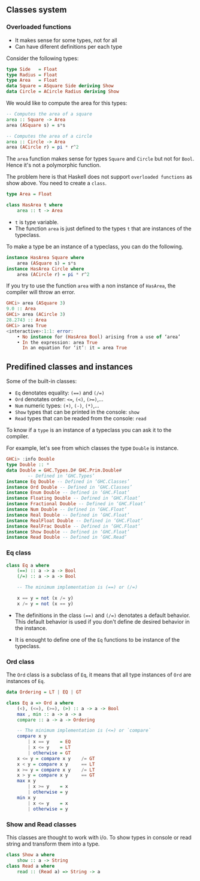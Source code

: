 ## Classes system

### Overloaded functions

- It makes sense for some types, not for all
- Can have diferent definitions per each type

Consider the following types:

```haskell
type Side   = Float
type Radius = Float
type Area   = Float
data Square = ASquare Side deriving Show
data Circle = ACircle Radius deriving Show
```

We would like to compute the area for this types:

```haskell
-- Computes the area of a square
area :: Square -> Area
area (ASquare s) = s*s

-- Computes the area of a circle
area :: Circle -> Area
area (ACircle r) = pi * r^2
```

The `area` function makes sense for types `Square` and `Circle`
but not for `Bool`. Hence it's not a polymorphic function.

The problem here is that Haskell does not support `overloaded functions`
as show above. You need to create a `class`.

```haskell
type Area = Float

class HasArea t where
    area :: t -> Area
```

- `t` is type variable.
- The function `area` is just defined to the types `t` that are instances of the typeclass.

To make a type be an instance of a typeclass, you can do the following.

```haskell
instance HasArea Square where
    area (ASquare s) = s*s
instance HasArea Circle where
    area (ACircle r) = pi * r^2
```

If you try to use the function `area` with a non instance
of `HasArea`, the compiler will throw an error.

```haskell
GHCi> area (ASquare 3)
9.0 :: Area
GHCi> area (ACircle 3)
28.2743 :: Area
GHCi> area True
<interactive>:1:1: error:
    • No instance for (HasArea Bool) arising from a use of ‘area’
    • In the expression: area True
      In an equation for ‘it’: it = area True
```

## Predifined classes and instances

Some of the built-in classes:

- `Eq` denotates equality: `(==)` and `(/=)`
- `Ord` denotates order: `<=`, `(<)`, `(>=)`,...
- `Num` numeric types: `(+)`, `(-)`, `(*)`,...
- `Show` types that can be printed in the console: `show`
- `Read` types that can be readed from the console: `read`

To know if a `type` is an instance of a typeclass you can
ask it to the compiler.

For example, let's see from which classes the type
`Double` is instance.

```haskell
GHCi> :info Double
type Double :: *
data Double = GHC.Types.D# GHC.Prim.Double#
        -- Defined in ‘GHC.Types’
instance Eq Double -- Defined in ‘GHC.Classes’
instance Ord Double -- Defined in ‘GHC.Classes’
instance Enum Double -- Defined in ‘GHC.Float’
instance Floating Double -- Defined in ‘GHC.Float’
instance Fractional Double -- Defined in ‘GHC.Float’
instance Num Double -- Defined in ‘GHC.Float’
instance Real Double -- Defined in ‘GHC.Float’
instance RealFloat Double -- Defined in ‘GHC.Float’
instance RealFrac Double -- Defined in ‘GHC.Float’
instance Show Double -- Defined in ‘GHC.Float’
instance Read Double -- Defined in ‘GHC.Read’
```

### Eq class

```haskell
class Eq a where
    (==) :: a -> a -> Bool
    (/=) :: a -> a -> Bool

    -- The minimum implementation is (==) or (/=)

    x == y = not (x /= y)
    x /= y = not (x == y)
```

- The definitions in the class `(==)` and `(/=)` denotates
a default behavior. This default behavior is used if you don't
define de desired behavior in the instance.

- It is enought to define one of the `Eq` functions to be
instance of the typeclass.

### Ord class

The `Ord` class is a subclass of `Eq`, it means that
all type instances of `Ord` are instances of `Eq`.

```haskell
data Ordering = LT | EQ | GT

class Eq a => Ord a where
    (<), (<=), (>=), (>) :: a -> a -> Bool
    max , min :: a -> a -> a
    compare :: a -> a -> Ordering

    -- The minimum implementation is (<=) or `compare`
    compare x y
        | x == y    = EQ
        | x <= y    = LT
        | otherwise = GT
    x <= y = compare x y    /= GT
    x < y = compare x y     == LT
    x >= y = compare x y    /= LT
    x > y = compare x y     == GT
    max x y
        | x >= y    = x
        | otherwise = y
    min x y
        | x <= y    = x
        | otherwise = y
```

### Show and Read classes

This classes are thought to work with i/o.
To show types in console or read string
and transform them into a type.

```haskell
class Show a where
    show :: a -> String
class Read a where
    read :: (Read a) => String -> a
```

